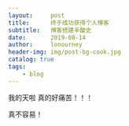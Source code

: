 ```yaml
---
layout:     post
title:      终于成功获得个人博客
subtitle:   博客搭建辛酸史
date:       2019-08-14
author:     lonourney
header-img: img/post-bg-cook.jpg
catalog: true
tags:
    - blog
---
```




我的天啦 真的好痛苦！！！

真不容易！